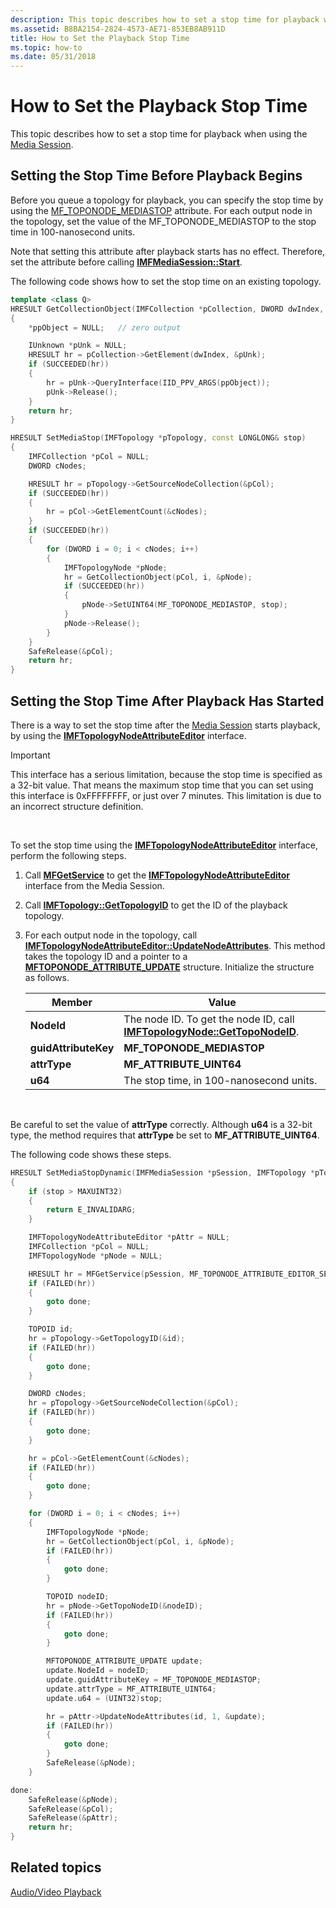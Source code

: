 ```yaml
---
description: This topic describes how to set a stop time for playback when using the Media Session.
ms.assetid: B8BA2154-2824-4573-AE71-853EB8AB911D
title: How to Set the Playback Stop Time
ms.topic: how-to
ms.date: 05/31/2018
---
```


# How to Set the Playback Stop Time

This topic describes how to set a stop time for playback when using the [Media Session](media-session.md).

## Setting the Stop Time Before Playback Begins

Before you queue a topology for playback, you can specify the stop time by using the [MF\_TOPONODE\_MEDIASTOP](mf-toponode-mediastop-attribute.md) attribute. For each output node in the topology, set the value of the MF\_TOPONODE\_MEDIASTOP to the stop time in 100-nanosecond units.

Note that setting this attribute after playback starts has no effect. Therefore, set the attribute before calling [**IMFMediaSession::Start**](/windows/desktop/api/mfidl/nf-mfidl-imfmediasession-start).

The following code shows how to set the stop time on an existing topology.


```C++
template <class Q>
HRESULT GetCollectionObject(IMFCollection *pCollection, DWORD dwIndex, Q **ppObject)
{
    *ppObject = NULL;   // zero output

    IUnknown *pUnk = NULL;
    HRESULT hr = pCollection->GetElement(dwIndex, &pUnk);
    if (SUCCEEDED(hr))
    {
        hr = pUnk->QueryInterface(IID_PPV_ARGS(ppObject));
        pUnk->Release();
    }
    return hr;
}

HRESULT SetMediaStop(IMFTopology *pTopology, const LONGLONG& stop)
{
    IMFCollection *pCol = NULL;
    DWORD cNodes;

    HRESULT hr = pTopology->GetSourceNodeCollection(&pCol);
    if (SUCCEEDED(hr))
    {
        hr = pCol->GetElementCount(&cNodes);
    }
    if (SUCCEEDED(hr))
    {
        for (DWORD i = 0; i < cNodes; i++)
        {
            IMFTopologyNode *pNode;
            hr = GetCollectionObject(pCol, i, &pNode);
            if (SUCCEEDED(hr))
            {
                pNode->SetUINT64(MF_TOPONODE_MEDIASTOP, stop);
            }
            pNode->Release();
        }
    }
    SafeRelease(&pCol);
    return hr;
}
```



## Setting the Stop Time After Playback Has Started

There is a way to set the stop time after the [Media Session](media-session.md) starts playback, by using the [**IMFTopologyNodeAttributeEditor**](/windows/desktop/api/mfidl/nn-mfidl-imftopologynodeattributeeditor) interface.

> [!IMPORTANT]
> This interface has a serious limitation, because the stop time is specified as a 32-bit value. That means the maximum stop time that you can set using this interface is 0xFFFFFFFF, or just over 7 minutes. This limitation is due to an incorrect structure definition.

 

To set the stop time using the [**IMFTopologyNodeAttributeEditor**](/windows/desktop/api/mfidl/nn-mfidl-imftopologynodeattributeeditor) interface, perform the following steps.

1.  Call [**MFGetService**](/windows/desktop/api/mfidl/nf-mfidl-mfgetservice) to get the [**IMFTopologyNodeAttributeEditor**](/windows/desktop/api/mfidl/nn-mfidl-imftopologynodeattributeeditor) interface from the Media Session.
2.  Call [**IMFTopology::GetTopologyID**](/windows/desktop/api/mfidl/nf-mfidl-imftopology-gettopologyid) to get the ID of the playback topology.
3.  For each output node in the topology, call [**IMFTopologyNodeAttributeEditor::UpdateNodeAttributes**](/windows/desktop/api/mfidl/nf-mfidl-imftopologynodeattributeeditor-updatenodeattributes). This method takes the topology ID and a pointer to a [**MFTOPONODE\_ATTRIBUTE\_UPDATE**](/windows/desktop/api/mfidl/ns-mfidl-mftoponode_attribute_update) structure. Initialize the structure as follows.

    | Member               | Value                                                                                                               |
    |----------------------|---------------------------------------------------------------------------------------------------------------------|
    | **NodeId**           | The node ID. To get the node ID, call [**IMFTopologyNode::GetTopoNodeID**](/windows/desktop/api/mfidl/nf-mfidl-imftopologynode-gettoponodeid). |
    | **guidAttributeKey** | **MF\_TOPONODE\_MEDIASTOP**                                                                                         |
    | **attrType**         | **MF\_ATTRIBUTE\_UINT64**                                                                                           |
    | **u64**              | The stop time, in 100-nanosecond units.                                                                             |

    

     

Be careful to set the value of **attrType** correctly. Although **u64** is a 32-bit type, the method requires that **attrType** be set to **MF\_ATTRIBUTE\_UINT64**.

The following code shows these steps.


```C++
HRESULT SetMediaStopDynamic(IMFMediaSession *pSession, IMFTopology *pTopology, const LONGLONG& stop)
{
    if (stop > MAXUINT32)
    {
        return E_INVALIDARG;
    }

    IMFTopologyNodeAttributeEditor *pAttr = NULL;
    IMFCollection *pCol = NULL;
    IMFTopologyNode *pNode = NULL;

    HRESULT hr = MFGetService(pSession, MF_TOPONODE_ATTRIBUTE_EDITOR_SERVICE, IID_PPV_ARGS(&pAttr));
    if (FAILED(hr))
    {
        goto done;
    }

    TOPOID id;
    hr = pTopology->GetTopologyID(&id);
    if (FAILED(hr))
    {
        goto done;
    }

    DWORD cNodes;
    hr = pTopology->GetSourceNodeCollection(&pCol);
    if (FAILED(hr))
    {
        goto done;
    }

    hr = pCol->GetElementCount(&cNodes);
    if (FAILED(hr))
    {
        goto done;
    }

    for (DWORD i = 0; i < cNodes; i++)
    {
        IMFTopologyNode *pNode;
        hr = GetCollectionObject(pCol, i, &pNode);
        if (FAILED(hr))
        {
            goto done;
        }

        TOPOID nodeID;
        hr = pNode->GetTopoNodeID(&nodeID);
        if (FAILED(hr))
        {
            goto done;
        }

        MFTOPONODE_ATTRIBUTE_UPDATE update;
        update.NodeId = nodeID;
        update.guidAttributeKey = MF_TOPONODE_MEDIASTOP;
        update.attrType = MF_ATTRIBUTE_UINT64;
        update.u64 = (UINT32)stop;

        hr = pAttr->UpdateNodeAttributes(id, 1, &update);
        if (FAILED(hr))
        {
            goto done;
        }
        SafeRelease(&pNode);
    }

done:
    SafeRelease(&pNode);
    SafeRelease(&pCol);
    SafeRelease(&pAttr);
    return hr;
}
```



## Related topics

<dl> <dt>

[Audio/Video Playback](audio-video-playback.md)
</dt> </dl>

 

 




